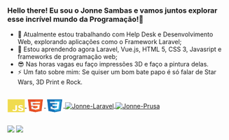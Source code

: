 ### Hello there! Eu sou o Jonne Sambas e vamos juntos explorar esse incrível mundo da Programação!👋

- 🔭 Atualmente estou trabalhando com Help Desk e Desenvolvimento Web, explorando aplicações como o Framework Laravel;
- 🌱 Estou aprendendo agora Laravel, Vue.js, HTML 5, CSS 3, Javasript e frameworks de programação web;
- 😎 Nas horas vagas eu faço impressões 3D e faço a pintura delas.
- ⚡ Um fato sobre mim: Se quiser um bom bate papo é só falar de Star Wars, 3D Print e Rock.

<div style="display: inline_block"><br>
   <a href="https://github.com/JonneSambas/">
  <img align="center" alt="Jonne-Js" height="30" width="40" src="https://raw.githubusercontent.com/devicons/devicon/master/icons/javascript/javascript-plain.svg">
    <img align="center" alt="Jonne-HTML" height="30" width="40" src="https://raw.githubusercontent.com/devicons/devicon/master/icons/html5/html5-original.svg">
  <img align="center" alt="Jonne-CSS" height="30" width="40" src="https://raw.githubusercontent.com/devicons/devicon/master/icons/css3/css3-original.svg">
  <img align="center" alt="Jonne-Laravel" height="30" width="30" src="https://static-00.iconduck.com/assets.00/laravel-icon-497x512-uwybstke.png">
  <img align="center" alt="Jonne-Prusa" height="30" width="30" src="https://help.prusa3d.com/wp-content/uploads/PSlogo-1.jpg">
 </div>
  
  ##
 
<div> 
  <a href="https://instagram.com/imaginethings3dps" target="_blank"><img src="https://img.shields.io/badge/-Instagram-%23E4405F?style=for-the-badge&logo=instagram&logoColor=white" target="_blank"></a>
  <a href="https://www.linkedin.com/in/jo%C3%A3o-vitor-souza-281aa8271/" target="_blank"><img src="https://img.shields.io/badge/-LinkedIn-%230077B5?style=for-the-badge&logo=linkedin&logoColor=white" target="_blank"></a> 
  
</div>

